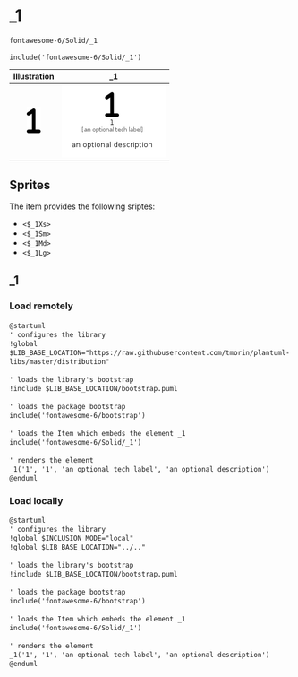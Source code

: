 # _1


```text
fontawesome-6/Solid/_1
```

```text
include('fontawesome-6/Solid/_1')
```



| Illustration | _1 |
| :---: | :---: |
| ![illustration for Illustration](../../fontawesome-6/Solid/_1.png) | ![illustration for _1](../../fontawesome-6/Solid/_1.Local.png) |



## Sprites
The item provides the following sriptes:

- `<$_1Xs>`
- `<$_1Sm>`
- `<$_1Md>`
- `<$_1Lg>`





## _1

### Load remotely
```plantuml
@startuml
' configures the library
!global $LIB_BASE_LOCATION="https://raw.githubusercontent.com/tmorin/plantuml-libs/master/distribution"

' loads the library's bootstrap
!include $LIB_BASE_LOCATION/bootstrap.puml

' loads the package bootstrap
include('fontawesome-6/bootstrap')

' loads the Item which embeds the element _1
include('fontawesome-6/Solid/_1')

' renders the element
_1('1', '1', 'an optional tech label', 'an optional description')
@enduml
```

### Load locally
```plantuml
@startuml
' configures the library
!global $INCLUSION_MODE="local"
!global $LIB_BASE_LOCATION="../.."

' loads the library's bootstrap
!include $LIB_BASE_LOCATION/bootstrap.puml

' loads the package bootstrap
include('fontawesome-6/bootstrap')

' loads the Item which embeds the element _1
include('fontawesome-6/Solid/_1')

' renders the element
_1('1', '1', 'an optional tech label', 'an optional description')
@enduml
```

